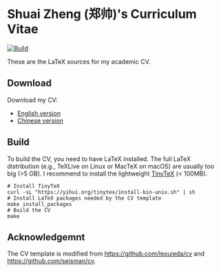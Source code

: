 # Shuai Zheng (郑帅)'s Curriculum Vitae

[![Build](https://github.com/FDUZS/cv/actions/workflows/build.yaml/badge.svg)](https://github.com/FDUZS/cv/actions/workflows/build.yaml)

These are the LaTeX sources for my academic CV.

## Download

Download my CV:

- [English version](https://github.com/FDUZS/cv/raw/gh-pages/ShuaiZheng_cv_en.pdf)
- [Chinese version](https://github.com/FDUZS/cv/raw/gh-pages/ShuaiZheng_cv_cn.pdf)

## Build

To build the CV, you need to have LaTeX installed. The full LaTeX distribution
(e.g., TeXLive on Linux or MacTeX on macOS) are usually too big (>5 GB).
I recommend to install the lightweight [TinyTeX](https://yihui.org/tinytex/)
(< 100MB).

```shell
# Install TinyTeX
curl -sL "https://yihui.org/tinytex/install-bin-unix.sh" | sh
# Install LaTeX packages needed by the CV template
make install_packages
# Build the CV
make
```

## Acknowledgemnt

The CV template is modified from <https://github.com/leouieda/cv> and <https://github.com/seisman/cv>.
